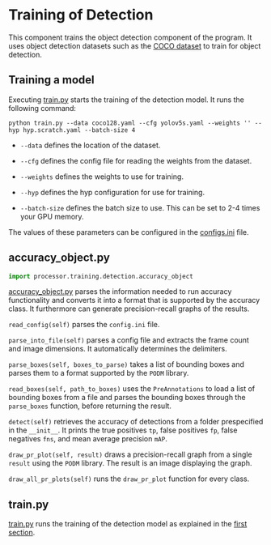 # Training of Detection

This component trains the object detection component of the program. It uses object detection datasets such as the 
[COCO dataset](https://cocodataset.org/#home) to train for object detection.

## Training a model

Executing [train.py](train.py) starts the training of the detection model. It runs the following command:
```
python train.py --data coco128.yaml --cfg yolov5s.yaml --weights '' --hyp hyp.scratch.yaml --batch-size 4
```

- ```--data``` defines the location of the dataset.

- ```--cfg``` defines the config file for reading the weights from the dataset.

- ```--weights``` defines the weights to use for training.

- ```--hyp``` defines the hyp configuration for use for training.

- ```--batch-size``` defines the batch size to use. This can be set to 2-4 times your GPU memory.

The values of these parameters can be configured in the [configs.ini](../../../configs.ini) file.

## accuracy_object.py

```python
import processor.training.detection.accuracy_object
```

[accuracy_object.py](accuracy_object.py) parses the information needed to run accuracy functionality and converts it
into a format that is supported by the accuracy class.
It furthermore can generate precision-recall graphs of the results.

`read_config(self)` parses the `config.ini` file.

`parse_into_file(self)` parses a config file and extracts the frame count and image dimensions.
It automatically determines the delimiters.

`parse_boxes(self, boxes_to_parse)` takes a list of bounding boxes and parses them to a format supported
by the `PODM` library.

`read_boxes(self, path_to_boxes)` uses the `PreAnnotations` to load a list of bounding boxes from a file
and parses the bounding boxes through the `parse_boxes` function, before returning the result.

`detect(self)` retrieves the accuracy of detections from a folder prespecified in the `__init__`.
It prints the true positives `tp`, false positives `fp`, false negatives `fns`, and mean average precision `mAP`.

`draw_pr_plot(self, result)` draws a precision-recall graph from a single `result` using the `PODM` library.
The result is an image displaying the graph.

`draw_all_pr_plots(self)` runs the `draw_pr_plot` function for every class.

## train.py

[train.py](train.py) runs the training of the detection model as explained in the
[first section](#training-a-model).

